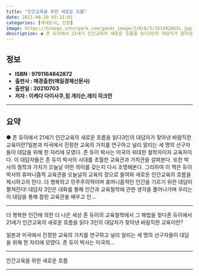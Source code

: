 ```yaml
---
title: "인간교육을 위한 새로운 흐름"
date: 2021-06-20 03:11:03
categories: [국내도서, 인문]
image: https://bimage.interpark.com/goods_image/2/0/6/3/351492063s.jpg
description: ● 존 듀이에서 21세기 인간교육의 새로운 흐름을 읽다3인의 대담자가 찾아낸 바람직한 교육이란?일본과 미국에서 진정한 교육의 가치를 연구하고 널리 알리는 세 명의 선구자들이 대담을 위해 한 자리에 모였다. 존 듀이 박사는 미국의 위대한 철학자이자 교육자이다. 이 대담자들은 존 듀이 박
---
```


## **정보**

- **ISBN : 9791164842872**
- **출판사 : 매경출판(매일경제신문사)**
- **출판일 : 20210703**
- **저자 : 이케다 다이사쿠,짐 개리슨,래리 히크먼**

------



## **요약**

●  존 듀이에서 21세기 인간교육의 새로운 흐름을 읽다3인의 대담자가 찾아낸 바람직한 교육이란?일본과 미국에서 진정한 교육의 가치를 연구하고 널리 알리는 세 명의 선구자들이 대담을 위해 한 자리에 모였다. 존 듀이 박사는 미국의 위대한 철학자이자 교육자이다. 이 대담자들은 존 듀이 박사의 시대를 초월한 교육관과 가치관을 살펴본다. 또한 박사의 철학과 가치가 오늘날 어떤 의미를 갖는지 다시 조명해본다. 그리하여 이 책은 듀이 박사의 휴머니즘적 교육관을 오늘날의 교육의 장으로 들여와 새로운 인간교육의 흐름을 제시하고자 한다. 더 행복하고 민주주의적이며 휴머니즘적인 인간을 기르기 위한 대담이 펼쳐진다! 대담자 3인은 대화를 통해 인간과 교육철학에 관한 생각을 풀어나가며 우리는 이 대담을 통해 참된 교육관을 배우고 인...

------

더 행복한 인간에 의한 더 나은 세상
존 듀이의 교육철학에서 그 해법을 찾다존 듀이에서 21세기 인간교육의 새로운 흐름을 읽다
3인의 대담자가 찾아낸 바람직한 교육이란?

일본과 미국에서 진정한 교육의 가치를 연구하고 널리 알리는 세 명의 선구자들이 대담을 위해 한 자리에 모였다. 존 듀이 박사는 미국의... 

------


인간교육을 위한 새로운 흐름 

------


